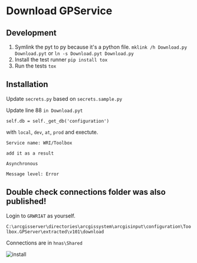 # Download GPService

## Development

1. Symlink the pyt to py because it's a python file.
    `mklink /h Download.py Download.pyt` or `ln -s Download.pyt Download.py`
1. Install the test runner
    `pip install tox`
1. Run the tests
    `tox`

## Installation
Update `secrets.py` based on `secrets.sample.py`

Update line 88 `in Download.pyt`
```
self.db = self._get_db('configuration')
```
with `local`, `dev`, `at`, `prod` and exectute.

```
Service name: WRI/Toolbox

add it as a result

Asynchronous

Message level: Error
```

## Double check connections folder was also published!

Login to `GRWRIAT` as yourself.

```C:\arcgisserver\directories\arcgissystem\arcgisinput\configuration\Toolbox.GPServer\extracted\v101\download```

Connections are in `hnas\Shared`

![install](Download.gif)
